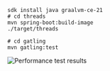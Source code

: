 ```
sdk install java graalvm-ce-21 
# cd threads
mvn spring-boot:build-image
./target/threads

# cd gatling
mvn gatling:test
```

![Performance test results](gatling.jpg)